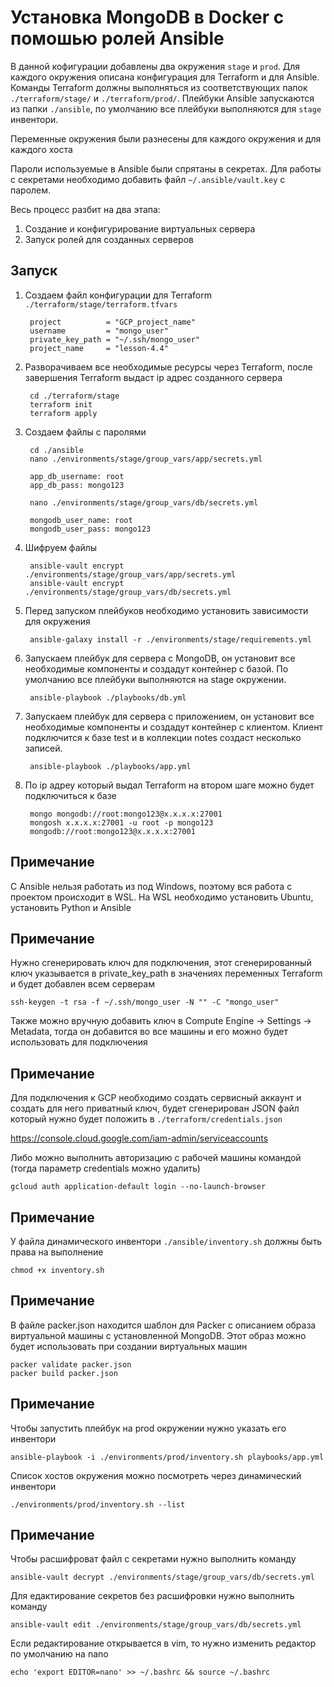 # Установка MongoDB в Docker с помошью ролей Ansible

В данной кофигурации добавлены два окружения `stage` и `prod`. Для каждого окружения описана конфигурация для Terraform и для Ansible. Команды Terraform должны выполняться из соответствующих папок `./terraform/stage/` и `./terraform/prod/`. Плейбуки Ansible запускаются из папки `./ansible`, по умолчанию все плейбуки выполняются для `stage` инвентори.

Переменные окружения были разнесены для каждого окружения и для каждого хоста

Пароли используемые в Ansible были спрятаны в секретах. Для работы с секретами необходимо добавить файл `~/.ansible/vault.key` с паролем.

Весь процесс разбит на два этапа:

1. Создание и конфигурирование виртуальных сервера
1. Запуск ролей для созданных серверов

## Запуск
1. Создаем файл конфигурации для Terraform `./terraform/stage/terraform.tfvars`

        project          = "GCP_project_name"
        username         = "mongo_user"
        private_key_path = "~/.ssh/mongo_user"
        project_name     = "lesson-4.4"

1. Разворачиваем все необходимые ресурсы через Terraform, после завершения Terraform выдаст ip адрес созданного сервера

        cd ./terraform/stage
        terraform init
        terraform apply

1. Создаем файлы с паролями

        cd ./ansible
        nano ./environments/stage/group_vars/app/secrets.yml

        app_db_username: root
        app_db_pass: mongo123

        nano ./environments/stage/group_vars/db/secrets.yml

        mongodb_user_name: root
        mongodb_user_pass: mongo123

1. Шифруем файлы

        ansible-vault encrypt ./environments/stage/group_vars/app/secrets.yml
        ansible-vault encrypt ./environments/stage/group_vars/db/secrets.yml

1. Перед запуском плейбуков необходимо установить зависимости для окружения

        ansible-galaxy install -r ./environments/stage/requirements.yml

1. Запускаем плейбук для сервера с MongoDB, он установит все необходимые компоненты и создадут контейнер с базой. По умолчанию все плейбуки выполняются на stage окружении.

        ansible-playbook ./playbooks/db.yml

1. Запускаем плейбук для сервера с приложением, он установит все необходимые компоненты и создадут контейнер с клиентом. Клиент подключится к базе test и в коллекции notes создаст несколько записей.

        ansible-playbook ./playbooks/app.yml

1. По ip адреу который выдал Terraform на втором шаге можно будет подключиться к базе

        mongo mongodb://root:mongo123@x.x.x.x:27001
        mongosh x.x.x.x:27001 -u root -p mongo123
        mongodb://root:mongo123@x.x.x.x:27001

## Примечание
С Ansible нельзя работать из под Windows, поэтому вся работа с проектом происходит в WSL. На WSL необходимо установить Ubuntu, установить Python и Ansible

## Примечание
Нужно сгенерировать ключ для подключения, этот сгенерированный ключ указывается в private_key_path в значениях переменных Terraform и будет добавлен всем серверам

    ssh-keygen -t rsa -f ~/.ssh/mongo_user -N "" -C "mongo_user"

Также можно вручную добавить ключ в Compute Engine -> Settings -> Metadata, тогда он добавится во все машины и его можно будет использовать для подключения

## Примечание
Для подключения к GCP необходимо создать сервисный аккаунт и создать для него приватный ключ, будет сгенерирован JSON файл который нужно будет положить в `./terraform/credentials.json`

https://console.cloud.google.com/iam-admin/serviceaccounts

Либо можно выполнить авторизацию с рабочей машины командой (тогда параметр credentials можно удалить)

    gcloud auth application-default login --no-launch-browser

## Примечание
У файла динамического инвентори `./ansible/inventory.sh` должны быть права на выполнение

    chmod +x inventory.sh

## Примечание
В файле packer.json находится шаблон для Packer с описанием образа виртуальной машины с установленной MongoDB. Этот образ можно будет использовать при создании виртуальных машин

    packer validate packer.json
    packer build packer.json

## Примечание
Чтобы запустить плейбук на prod окружении нужно указать его инвентори

    ansible-playbook -i ./environments/prod/inventory.sh playbooks/app.yml

Список хостов окружения можно посмотреть через динамический инвентори

    ./environments/prod/inventory.sh --list

## Примечание
Чтобы расшифроват файл с секретами нужно выполнить команду

    ansible-vault decrypt ./environments/stage/group_vars/db/secrets.yml

Для едактирование секретов без расшифровки нужно выполнить команду

    ansible-vault edit ./environments/stage/group_vars/db/secrets.yml

Если редактирование открывается в vim, то нужно изменить редактор по умолчанию на nano

    echo 'export EDITOR=nano' >> ~/.bashrc && source ~/.bashrc